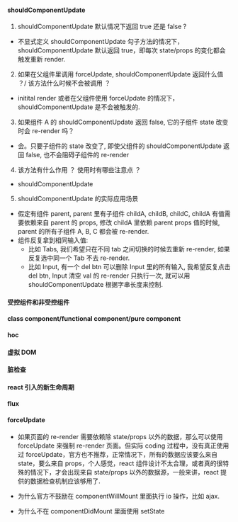 #### shouldComponentUpdate

1. shouldComponentUpdate 默认情况下返回 true 还是 false ?
* 不显式定义 shouldComponentUpdate 勾子方法的情况下，shouldComponentUpdate 默认返回 true，即每次 state/props 的变化都会触发重新 render.

2. 如果在父组件里调用 forceUpdate, shouldComponentUpdate 返回什么值 ？/ 该方法什么时候不会被调用 ？ 
* initital render 或者在父组件使用 forceUpdate 的情况下，shouldComponentUpdate 是不会被触发的.

3. 如果组件 A 的 shouldComponentUpdate 返回 false, 它的子组件 state 改变时会 re-render 吗？
* 会。只要子组件的 state 改变了, 即使父组件的 shouldComponentUpdate 返回 false, 也不会阻碍子组件的 re-render

4. 该方法有什么作用 ？ 使用时有哪些注意点 ？
* shouldComponentUpdate

5. shouldComponentUpdate 的实际应用场景
* 假定有组件 parent, parent 里有子组件 childA, childB, childC, childA 有值需要依赖来自 parent 的 props, 修改 childA 里依赖 parent props 值的时候, parent 的所有子组件 A, B, C 都会被 re-render.
* 组件反复拿到相同输入值:
  * 比如 Tabs, 我们希望只在不同 tab 之间切换的时候去重新 re-render, 如果反复选中同一个 Tab 不去 re-render.
  * 比如 Input, 有一个 del btn 可以删除 Input 里的所有输入, 我希望反复点击 del btn, Input 清空 val 的 re-render 只执行一次, 就可以用 shouldComponentUpdate 根据字串长度来控制.

#### 受控组件和非受控组件

#### class component/functional component/pure component

#### hoc

#### 虚拟 DOM

#### 脏检查

#### react 引入的新生命周期

#### flux

#### forceUpdate

* 如果页面的 re-render 需要依赖除 state/props 以外的数据，那么可以使用 forceUpdate 来强制 re-render 页面。但实际 coding 过程中，没有真正使用过 forceUpdate，官方也不推荐，正常情况下，所有的数据应该要么来自 state，要么来自 props，个人感觉，react 组件设计不太合理，或者真的很特殊的情况下，才会出现来自 state/props 以外的数据源，一般来讲，react 提供的数据检查机制应该够用了.

* 为什么官方不鼓励在 componentWillMount 里面执行 io 操作，比如 ajax.
* 为什么不在 componentDidMount 里面使用 setState
